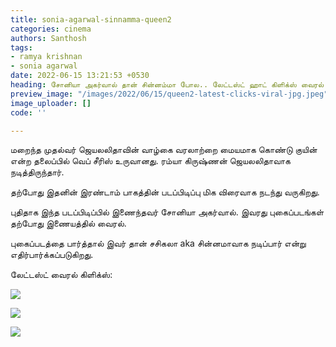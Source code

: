 ```yaml
---
title: sonia-agarwal-sinnamma-queen2
categories: cinema
authors: Santhosh
tags:
- ramya krishnan
- sonia agarwal
date: 2022-06-15 13:21:53 +0530
heading: சோனியா அகர்வால் தான் சின்னம்மா போல.. லேட்டஸ்ட் ஹாட் கிளிக்ஸ் வைரல்..!
preview_image: "/images/2022/06/15/queen2-latest-clicks-viral-jpg.jpeg"
image_uploader: []
code: ''

---
```

மறைந்த முதல்வர் ஜெயலலிதாவின் வாழ்கை வரலாற்றை மையமாக கொண்டு குயின் என்ற தலைப்பில் வெப் சீரிஸ் உருவானது. ரம்யா கிருஷ்ணன் ஜெயலலிதாவாக நடித்திருந்தார்.

தற்போது இதனின் இரண்டாம் பாகத்தின் படப்பிடிப்பு மிக விரைவாக நடந்து வருகிறது.

புதிதாக இந்த படப்பிடிப்பில் இணைந்தவர் சோனியா அகர்வால். இவரது புகைப்படங்கள் தற்போது இணையத்தில் வைரல்.

புகைப்படத்தை பார்த்தால் இவர் தான் சசிகலா aka சின்னமாவாக நடிப்பார் என்று எதிர்பார்க்கப்படுகிறது.

லேட்டஸ்ட் வைரல் கிளிக்ஸ்:

![](/images/2022/06/15/ramya-soniya-1-jpg.jpeg)

![](/images/2022/06/15/ramya-soniya-3-jpg.jpeg)

![](/images/2022/06/15/ramya-soniya-2-jpg.jpeg)
